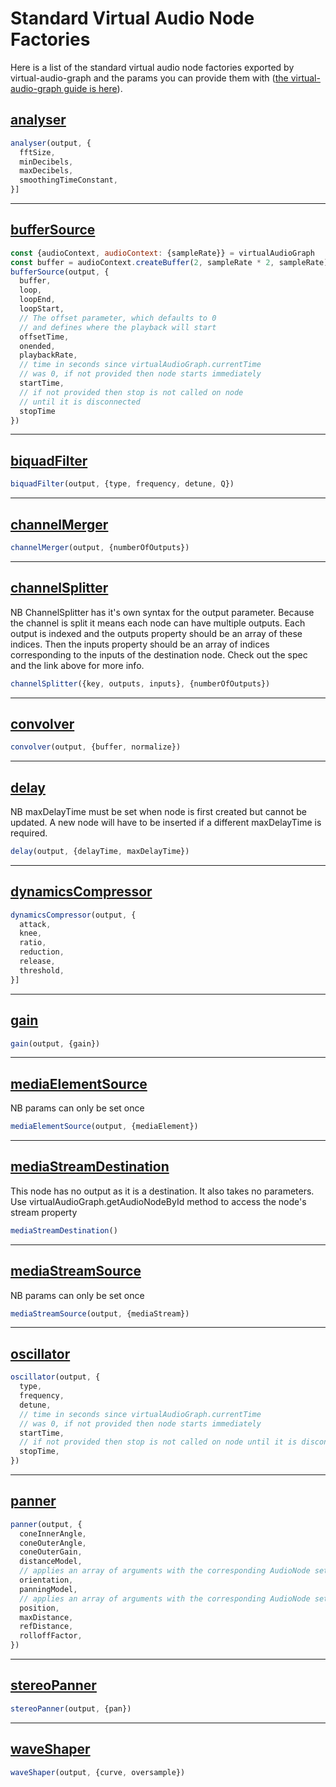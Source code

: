 # Standard Virtual Audio Node Factories

Here is a list of the standard virtual audio node factories exported by virtual-audio-graph and the params you can provide them with ([the virtual-audio-graph guide is here](https://virtual-audio-graph.netlify.com/)).

## [analyser](https://developer.mozilla.org/en-US/docs/Web/API/AnalyserNode)

```javascript
analyser(output, {
  fftSize,
  minDecibels,
  maxDecibels,
  smoothingTimeConstant,
}]
```
___

## [bufferSource](https://developer.mozilla.org/en-US/docs/Web/API/AudioBufferSourceNode)

```javascript
const {audioContext, audioContext: {sampleRate}} = virtualAudioGraph
const buffer = audioContext.createBuffer(2, sampleRate * 2, sampleRate)
bufferSource(output, {
  buffer,
  loop,
  loopEnd,
  loopStart,
  // The offset parameter, which defaults to 0
  // and defines where the playback will start
  offsetTime,
  onended,
  playbackRate,
  // time in seconds since virtualAudioGraph.currentTime
  // was 0, if not provided then node starts immediately
  startTime,
  // if not provided then stop is not called on node
  // until it is disconnected
  stopTime
})
```
___

## [biquadFilter](https://developer.mozilla.org/en-US/docs/Web/API/BiquadFilterNode)

```javascript
biquadFilter(output, {type, frequency, detune, Q})
```
___
## [channelMerger](https://developer.mozilla.org/en-US/docs/Web/API/ChannelMergerNode)

```javascript
channelMerger(output, {numberOfOutputs})
```
___
## [channelSplitter](https://developer.mozilla.org/en-US/docs/Web/API/ChannelSplitterNode)

NB ChannelSplitter has it's own syntax for the output parameter. Because the channel is split it means each node can have multiple outputs. Each output is indexed and the outputs property should be an array of these indices. Then the inputs property should be an array of indices corresponding to the inputs of the destination node. Check out the spec and the link above for more info.

```javascript
channelSplitter({key, outputs, inputs}, {numberOfOutputs})
```
___
## [convolver](https://developer.mozilla.org/en-US/docs/Web/API/ConvolverNode)

```javascript
convolver(output, {buffer, normalize})
```
___

## [delay](https://developer.mozilla.org/en-US/docs/Web/API/DelayNode)
NB maxDelayTime must be set when node is first created but cannot be updated. A new node will have to be inserted if a different maxDelayTime is required.

```javascript
delay(output, {delayTime, maxDelayTime})
```
___

## [dynamicsCompressor](https://developer.mozilla.org/en-US/docs/Web/API/DynamicsCompressorNode)

```javascript
dynamicsCompressor(output, {
  attack,
  knee,
  ratio,
  reduction,
  release,
  threshold,
}]
```
___

## [gain](https://developer.mozilla.org/en-US/docs/Web/API/GainNode)

```javascript
gain(output, {gain})
```
___
## [mediaElementSource](https://developer.mozilla.org/en-US/docs/Web/API/MediaElementAudioSourceNode)
NB params can only be set once
```javascript
mediaElementSource(output, {mediaElement})
```
___
## [mediaStreamDestination](https://developer.mozilla.org/en-US/docs/Web/API/MediaStreamAudioDestinationNode)

This node has no output as it is a destination. It also takes no parameters. Use virtualAudioGraph.getAudioNodeById method to access the node's stream property

```javascript
mediaStreamDestination()
```
___
## [mediaStreamSource](https://developer.mozilla.org/en-US/docs/Web/API/MediaStreamAudioSourceNode)
NB params can only be set once
```javascript
mediaStreamSource(output, {mediaStream})
```
___

## [oscillator](https://developer.mozilla.org/en-US/docs/Web/API/OscillatorNode)

```javascript
oscillator(output, {
  type,
  frequency,
  detune,
  // time in seconds since virtualAudioGraph.currentTime
  // was 0, if not provided then node starts immediately
  startTime,
  // if not provided then stop is not called on node until it is disconnected
  stopTime,
})
```
___

## [panner](https://developer.mozilla.org/en-US/docs/Web/API/PannerNode)

```javascript
panner(output, {
  coneInnerAngle,
  coneOuterAngle,
  coneOuterGain,
  distanceModel,
  // applies an array of arguments with the corresponding AudioNode setter:
  orientation,
  panningModel,
  // applies an array of arguments with the corresponding AudioNode setter:
  position,
  maxDistance,
  refDistance,
  rolloffFactor,
})
```
___

## [stereoPanner](https://developer.mozilla.org/en-US/docs/Web/API/StereoPannerNode)

```javascript
stereoPanner(output, {pan})
```
___

## [waveShaper](https://developer.mozilla.org/en-US/docs/Web/API/WaveShaperNode)

```javascript
waveShaper(output, {curve, oversample})
```
